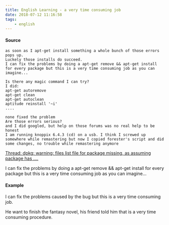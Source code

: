 ```yaml
---
title: English Learning - a very time consuming job
date: 2018-07-12 11:16:58
tags:
    - english
---
```


#### Source

```
as soon as I apt-get install something a whole bunch of those errors pops up.
Luckely those installs do succeed.
I can fix the problems by doing a apt-get remove && apt-get install for every package but this is a very time consuming job as you can imagine...

Is there any magic command I can try?
I did:
apt-get autoremove
apt-get clean
apt-get autoclean
aptitude reinstall '~i' 
....

none fixed the problem
Are those errors serious?
and I did googled, but help on those forums was no real help to be honest 
I am running knoppix 6.4.3 (cd) on a usb. I think I screwed up somewhere while remastering but now I copied forester's script and did some changes, no trouble while remastering anymore 
```

[Thread: dpkg: warning: files list file for package missing, as assuming package has ....](http://knoppix.net/forum/threads/29068-dpkg-warning-files-list-file-for-package-missing-as-assuming-package-has-....)


I can fix the problems by doing a apt-get remove && apt-get install for every package but this is a very time consuming job as you can imagine...

#### Example

I can fix the problems caused by the bug but this is a very time consuming job.

He want to finish the fantasy novel, his friend told him that is a very time consuming procedure.
